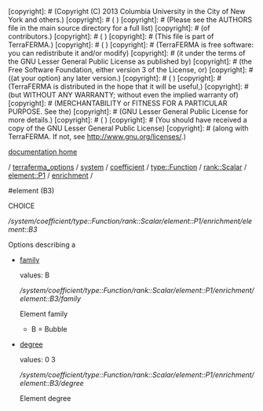 [copyright]: # (Copyright (C) 2013 Columbia University in the City of New York and others.)
[copyright]: # ( )
[copyright]: # (Please see the AUTHORS file in the main source directory for a full list)
[copyright]: # (of contributors.)
[copyright]: # ( )
[copyright]: # (This file is part of TerraFERMA.)
[copyright]: # ( )
[copyright]: # (TerraFERMA is free software: you can redistribute it and/or modify)
[copyright]: # (it under the terms of the GNU Lesser General Public License as published by)
[copyright]: # (the Free Software Foundation, either version 3 of the License, or)
[copyright]: # ((at your option) any later version.)
[copyright]: # ( )
[copyright]: # (TerraFERMA is distributed in the hope that it will be useful,)
[copyright]: # (but WITHOUT ANY WARRANTY; without even the implied warranty of)
[copyright]: # (MERCHANTABILITY or FITNESS FOR A PARTICULAR PURPOSE. See the)
[copyright]: # (GNU Lesser General Public License for more details.)
[copyright]: # ( )
[copyright]: # (You should have received a copy of the GNU Lesser General Public License)
[copyright]: # (along with TerraFERMA. If not, see <http://www.gnu.org/licenses/>.)

[documentation home](Documentation)

/ [terraferma_options](../../../../../../../terraferma_options.md) / [system](../../../../../../system.md) / [coefficient](../../../../../coefficient.md) / [type::Function](../../../../type__Function.md) / [rank::Scalar](../../../rank__Scalar.md) / [element::P1](../../element__P1.md) / [enrichment](../enrichment.md) /

#element (B3)

CHOICE 

*/system/coefficient/type::Function/rank::Scalar/element::P1/enrichment/element::B3*

Options describing a

* [family](element__B3/family.md "child")

    values: B

    */system/coefficient/type::Function/rank::Scalar/element::P1/enrichment/element::B3/family*

    Element family
    
    - B = Bubble

* [degree](element__B3/degree.md "child")

    values: 0 3

    */system/coefficient/type::Function/rank::Scalar/element::P1/enrichment/element::B3/degree*

    Element degree

[autogenerated]: # (This file was automatically generated from the schema file:/home/cwilson/repos/github/TerraFERMA/TerraFERMA/buckettools/schemas/element.rng.)

